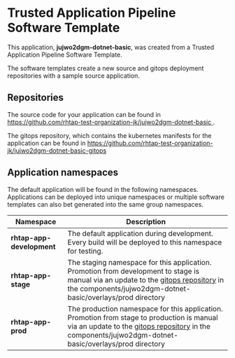# Trusted Application Pipeline Software Template

This application, **jujwo2dgm-dotnet-basic**, was created from a Trusted Application Pipeline Software Template.

The software templates create a new source and gitops deployment repositories with a sample source application. 

## Repositories

The source code for your application can be found in [https://github.com/rhtap-test-organization-jk/jujwo2dgm-dotnet-basic ](https://github.com/rhtap-test-organization-jk/jujwo2dgm-dotnet-basic ).
 
The gitops repository, which contains the kubernetes manifests for the application can be found in 
[https://github.com/rhtap-test-organization-jk/jujwo2dgm-dotnet-basic-gitops ](https://github.com/rhtap-test-organization-jk/jujwo2dgm-dotnet-basic-gitops ) 

## Application namespaces 

The default application will be found in the following namespaces. Applications can be deployed into unique namespaces or multiple software templates can also bet generated into the same group namespaces.  

|  Namespace   |  Description   |  
| -------- | -------- |   
| **rhtap-app-development** | The default application during development. Every build will be deployed to this namespace for testing. | 
| **rhtap-app-stage** | The staging namespace for this application. Promotion from development to stage is manual via an update to the [gitops repository](https://github.com/rhtap-test-organization-jk/jujwo2dgm-dotnet-basic-gitops ) in the components/jujwo2dgm-dotnet-basic/overlays/prod directory |  
| **rhtap-app-prod** | The production namespace for this application. Promotion from stage to production is manual via an update to the [gitops repository](https://github.com/rhtap-test-organization-jk/jujwo2dgm-dotnet-basic-gitops ) in the components/jujwo2dgm-dotnet-basic/overlays/prod directory | 